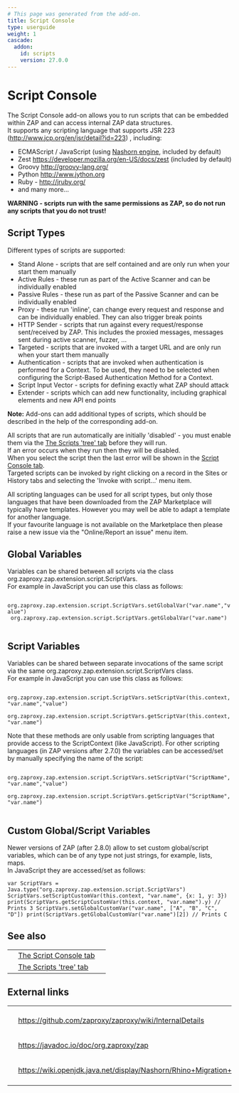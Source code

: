 ```yaml
---
# This page was generated from the add-on.
title: Script Console
type: userguide
weight: 1
cascade:
  addon:
    id: scripts
    version: 27.0.0
---
```


# Script Console

The Script Console add-on allows you to run scripts that can be embedded within ZAP and can access internal ZAP data structures.  
It supports any scripting language that supports JSR 223 (http://www.jcp.org/en/jsr/detail?id=223) , including:

- ECMAScript / JavaScript (using [Nashorn engine](https://docs.oracle.com/javase/8/docs/technotes/guides/scripting/nashorn/), included by default)
- Zest <https://developer.mozilla.org/en-US/docs/zest> (included by default)
- Groovy <http://groovy-lang.org/>
- Python <http://www.jython.org>
- Ruby - <http://jruby.org/>
- and many more...

**WARNING - scripts run with the same permissions as ZAP, so do not run any scripts that you do not trust!**

## Script Types

Different types of scripts are supported:

- Stand Alone - scripts that are self contained and are only run when your start them manually
- Active Rules - these run as part of the Active Scanner and can be individually enabled
- Passive Rules - these run as part of the Passive Scanner and can be individually enabled
- Proxy - these run 'inline', can change every request and response and can be individually enabled. They can also trigger break points
- HTTP Sender - scripts that run against every request/response sent/received by ZAP. This includes the proxied messages, messages sent during active scanner, fuzzer, ...
- Targeted - scripts that are invoked with a target URL and are only run when your start them manually
- Authentication - scripts that are invoked when authentication is performed for a Context. To be used, they need to be selected when configuring the Script-Based Authentication Method for a Context.
- Script Input Vector - scripts for defining exactly what ZAP should attack
- Extender - scripts which can add new functionality, including graphical elements and new API end points

**Note:** Add-ons can add additional types of scripts, which should be described in the help of the corresponding add-on.

All scripts that are run automatically are initially 'disabled' - you must enable them via the [The Scripts 'tree' tab](/docs/desktop/addons/script-console/tree/)
before they will run.  
If an error occurs when they run then they will be disabled.  
When you select the script then the last error will be shown in the [Script Console tab](/docs/desktop/addons/script-console/console/).  
Targeted scripts can be invoked by right clicking on a record in the Sites or History tabs and selecting the 'Invoke with script...' menu item.

All scripting languages can be used for all script types, but only those languages that have been downloaded from the ZAP Marketplace
will typically have templates. However you may well be able to adapt a template for another language.  
If your favourite language is not available on the Marketplace then please raise a new issue via the "Online/Report an issue" menu item.

## Global Variables

Variables can be shared between all scripts via the class org.zaproxy.zap.extension.script.ScriptVars.  
For example in JavaScript you can use this class as follows:

` org.zaproxy.zap.extension.script.ScriptVars.setGlobalVar("var.name","value")`  
` org.zaproxy.zap.extension.script.ScriptVars.getGlobalVar("var.name")`  
` `

## Script Variables

Variables can be shared between separate invocations of the same script via the same org.zaproxy.zap.extension.script.ScriptVars class.  
For example in JavaScript you can use this class as follows:

` org.zaproxy.zap.extension.script.ScriptVars.setScriptVar(this.context, "var.name","value")`  
` org.zaproxy.zap.extension.script.ScriptVars.getScriptVar(this.context, "var.name")`  
` `  
Note that these methods are only usable from scripting languages that provide access to the ScriptContext (like JavaScript). For other scripting languages (in ZAP versions after 2.7.0) the variables can be accessed/set by manually specifying the name of the script:

` org.zaproxy.zap.extension.script.ScriptVars.setScriptVar("ScriptName", "var.name","value")`  
` org.zaproxy.zap.extension.script.ScriptVars.getScriptVar("ScriptName", "var.name")`  
` `

## Custom Global/Script Variables

Newer versions of ZAP (after 2.8.0) allow to set custom global/script variables, which can be of any type not just strings, for example, lists, maps.  
In JavaScript they are accessed/set as follows:

`var ScriptVars = Java.type("org.zaproxy.zap.extension.script.ScriptVars") ScriptVars.setScriptCustomVar(this.context, "var.name", {x: 1, y: 3}) print(ScriptVars.getScriptCustomVar(this.context, "var.name").y) // Prints 3 ScriptVars.setGlobalCustomVar("var.name", ["A", "B", "C", "D"]) print(ScriptVars.getGlobalCustomVar("var.name")[2]) // Prints C`

## See also

|     |                                                                        |     |
| --- | ---------------------------------------------------------------------- | --- |
|     | [The Script Console tab](/docs/desktop/addons/script-console/console/) |     |
|     | [The Scripts 'tree' tab](/docs/desktop/addons/script-console/tree/)    |     |

## External links

|     |                                                                       |                       |
| --- | --------------------------------------------------------------------- | --------------------- |
|     | <https://github.com/zaproxy/zaproxy/wiki/InternalDetails>             | ZAP internal objects  |
|     | <https://javadoc.io/doc/org.zaproxy/zap>                              | ZAP javadocs          |
|     | <https://wiki.openjdk.java.net/display/Nashorn/Rhino+Migration+Guide> | Rhino Migration Guide |
